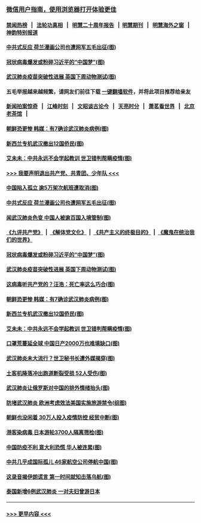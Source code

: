 ### [微信用户指南，使用浏览器打开体验更佳](https://github.com/gfw-breaker/banned-news1/blob/master/indexes/wechat-guide.md?t=0)
#### [禁闻热榜](热点新闻.md?t=0)  &nbsp;&nbsp;|&nbsp;&nbsp; [法轮功真相](https://github.com/gfw-breaker/truth/blob/master/README.md?t=0) &nbsp;&nbsp;|&nbsp;&nbsp; [明慧二十周年报告](https://github.com/gfw-breaker/mh-reports/blob/master/README.md?t=0) &nbsp;&nbsp;|&nbsp;&nbsp;[明慧期刊](https://github.com/gfw-breaker/mh-qikan) &nbsp;&nbsp;|&nbsp;&nbsp; [明慧海外之窗](https://github.com/gfw-breaker/mh-news/blob/master/README.md?t=0) &nbsp;&nbsp;|&nbsp;&nbsp; [神韵特别报道](https://github.com/gfw-breaker/mh-news/blob/master/shenyun.md?t=0)
#### [中共式反应 荷兰漫画公司也遭网军五毛出征(图)](../pages/p9/922252.md?t=02080202) 
#### [冠状病毒爆发或粉碎习近平的“中国梦”(图)](../pages/p9/922221.md?t=02080202) 
#### [武汉肺炎疫苗突破性进展 英国下周动物测试(图)](../pages/p9/922161.md?t=02080202) 
#### 五毛举报越来越频繁，请网友们前往下载 [一键翻墙软件](https://github.com/gfw-breaker/ssr-accounts)，并将此项目推荐给亲友
#### [新闻拍案惊奇](https://github.com/gfw-breaker/banned-news1/blob/master/pages/link4.md) &nbsp;&nbsp;|&nbsp;&nbsp; [江峰时刻](https://github.com/gfw-breaker/banned-news1/blob/master/pages/link4.md) &nbsp;&nbsp;|&nbsp;&nbsp; [文昭谈古论今](https://github.com/gfw-breaker/banned-news1/blob/master/pages/link4.md) &nbsp;&nbsp;|&nbsp;&nbsp; [天亮时分](https://github.com/gfw-breaker/banned-news1/blob/master/pages/link4.md) &nbsp;&nbsp;|&nbsp;&nbsp; [萧茗看世界](https://github.com/gfw-breaker/banned-news1/blob/master/pages/link4.md) &nbsp;&nbsp;|&nbsp;&nbsp; [北京老茶馆](https://github.com/gfw-breaker/banned-news1/blob/master/pages/link4.md) &nbsp;&nbsp;|&nbsp;&nbsp; 
#### [朝鲜恐更惨 韩媒：有7确诊武汉肺炎病例(图)](../pages/p9/922124.md?t=02080202) 
#### [新西兰专机武汉撤出12国侨民(图)](../pages/p9/922100.md?t=02080202) 
#### [艾未未：中共永远不会学起教训 世卫错判帮瞒疫情(图)](../pages/p9/922099.md?t=02080202) 
#### [>>> 我要声明退出共产党、共青团、少年队 <<<](https://github.com/begood0513/goodnews/blob/master/quit/letter.md) 
#### [中国陷入孤立 逾5万架次航班遭取消(图)](../pages/p9/922269.md?t=02080202) 
#### [中共式反应 荷兰漫画公司也遭网军五毛出征(图)](../pages/p9/922252.md?t=02080202) 
#### [闻武汉肺炎色变 中国人被逾百国入境管制(图)](../pages/p9/922238.md?t=02080202) 
#### [《九评共产党》](https://github.com/begood0513/9ping.md/blob/master/README.md) &nbsp;|&nbsp; [《解体党文化》](../../../../jtdwh.md/blob/master/README.md)  &nbsp;|&nbsp; [《共产主义的终极目的》](../../../../gczydzjmd.md/blob/master/README.md) &nbsp;|&nbsp; [《魔鬼在统治我们的世界》](../../../../mgztzwmdsj.md/blob/master/README.md) 
#### [冠状病毒爆发或粉碎习近平的“中国梦”(图)](../pages/p9/922221.md?t=02080202) 
#### [武汉肺炎疫苗突破性进展 英国下周动物测试(图)](../pages/p9/922161.md?t=02080202) 
#### [这病毒听共产党的？汪浩：死亡率这么巧合(图)](../pages/p9/922152.md?t=02080202) 
#### [朝鲜恐更惨 韩媒：有7确诊武汉肺炎病例(图)](../pages/p9/922124.md?t=02080202) 
#### [新西兰专机武汉撤出12国侨民(图)](../pages/p9/922100.md?t=02080202) 
#### [艾未未：中共永远不会学起教训 世卫错判帮瞒疫情(图)](../pages/p9/922099.md?t=02080202) 
#### [口罩荒蔓延全球 中国日产2000万也难填缺口(图)](../pages/p9/922051.md?t=02080202) 
#### [武汉肺炎未大流行？世卫秘书长遭外媒揭穿(图)](../pages/p9/922019.md?t=02080202) 
#### [土客机降落冲出跑道断裂受损 52人受伤(图)](../pages/p9/922078.md?t=02080202) 
#### [武汉肺炎让俄罗斯对中国的排外情绪抬头(图)](../pages/p9/922075.md?t=02080202) 
#### [防堵武汉肺炎 欧洲考虑效法美国实施旅游禁令(组图)](../pages/p9/921984.md?t=02080202) 
#### [朝鲜也没闲着 30万人投入疫情防控 经贸中断(图)](../pages/p9/921955.md?t=02080202) 
#### [港客染病毒 日本游轮3700人隔离筛检(图)](../pages/p9/921954.md?t=02080202) 
#### [中国防疫不利 意大利恐慌 华人被连累(图)](../pages/p9/921933.md?t=02080202) 
#### [中共几乎成国际孤儿 46家航空公司停航中国(图)](../pages/p9/921900.md?t=02080202) 
#### [这录音揭伊朗谎言 第一时间就知击落乌航(图)](../pages/p9/921902.md?t=02080202) 
#### [泰国新增6例武汉肺炎 一对夫妇曾游日本](../pages/p9/921895.md?t=02080202) 

----
#### [ >>> 更早内容 <<< ](../indexes/p9-earlier.md)
